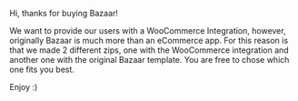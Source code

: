 Hi, thanks for buying Bazaar!

We want to provide our users with a WooCommerce Integration, however, originally Bazaar is much more than an eCommerce app. For this reason is that we made 2 different zips, one with the WooCommerce integration and another one with the original Bazaar template. You are free to chose which one fits you best.

Enjoy :)
